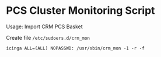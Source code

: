 # PCS Cluster Monitoring Script

Usage: Import CRM PCS Basket

Create file `/etc/sudoers.d/crm_mon`
```
icinga ALL=(ALL) NOPASSWD: /usr/sbin/crm_mon -1 -r -f
```

